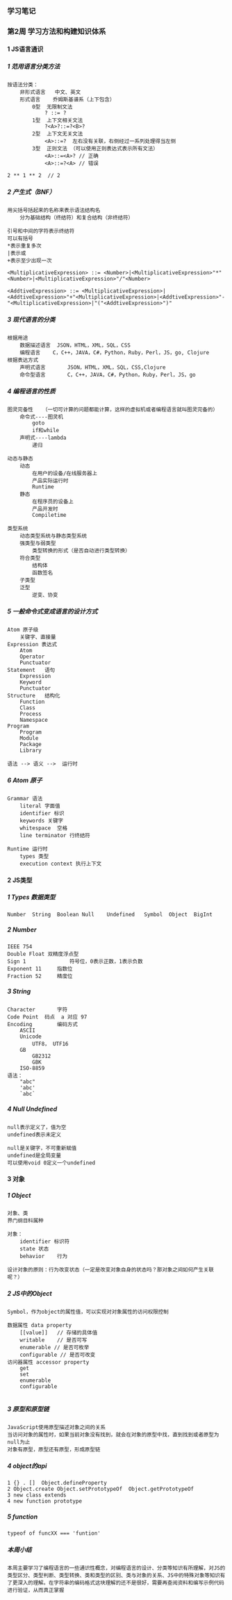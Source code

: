 ### 学习笔记

### 第2周 学习方法和构建知识体系

#### 1 JS语言通识

##### 1 范用语言分类方法

```
按语法分类：
	非形式语言	中文、英文
	形式语言	乔姆斯基谱系（上下包含）
		0型	无限制文法
			? ::= ?
		1型	上下文相关文法
			?<A>?::=?<B>?
		2型	上下文无关文法
			<A>::=?  左右没有关联，右侧经过一系列处理得当左侧
		3型	正则文法 （可以使用正则表达式表示所有文法）
			<A>::=<A>? // 正确
			<A>::=?<A> // 错误

2 ** 1 ** 2  // 2
```

##### 2 产生式（BNF）

```
用尖括号括起来的名称来表示语法结构名
	分为基础结构（终结符）和复合结构（非终结符）
	
引号和中间的字符表示终结符
可以有括号
*表示重复多次
|表示或
+表示至少出现一次

<MultiplicativeExpression> ::= <Number>|<MultiplicativeExpression>"*"<Number>|<MultiplicativeExpression>"/"<Number>

<AddtiveExpression> ::= <MultiplicativeExpression>|<AddtiveExpression>"+"<MultiplicativeExpression>|<AddtiveExpression>"-"<MultiplicativeExpression>|"("<AddtiveExpression>")"
```

##### 3 现代语言的分类

```
根据用途
	数据描述语言	JSON，HTML，XML，SQL，CSS
	编程语言	C，C++，JAVA，C#，Python，Ruby，Perl，JS，go, Clojure
根据表达方式
	声明式语言		JSON，HTML，XML，SQL，CSS,Clojure
	命令型语言		C，C++，JAVA，C#，Python，Ruby，Perl，JS，go
```

##### 4 编程语言的性质

```
图灵完备性	（一切可计算的问题都能计算，这样的虚拟机或者编程语言就叫图灵完备的）
	命令式----图灵机
		goto
		if和while
	声明式----lambda
		递归
		
动态与静态
	动态
		在用户的设备/在线服务器上
		产品实际运行时
		Runtime
	静态
		在程序员的设备上
		产品开发时
		Compiletime

类型系统
	动态类型系统与静态类型系统
	强类型与弱类型
		类型转换的形式（是否自动进行类型转换）
	符合类型
		结构体
		函数签名
	子类型
	泛型
		逆变、协变
```

##### 5 一般命令式变成语言的设计方式

```
Atom 原子级
	关键字、直接量
Expression 表达式
	Atom
	Operator
	Punctuator
Statement	语句
	Expression
	Keyword
	Punctuator
Structure	结构化
	Function
	Class
	Process
	Namespace
Program
	Program
	Module
	Package
	Library
	
语法 --> 语义 -->  运行时
```

##### 6 Atom 原子

```
Grammar 语法
	literal 字面值
	identifier 标识
	keywords 关键字
	whitespace	空格
	line terminator 行终结符

Runtime 运行时
	types 类型
	execution context 执行上下文
```

#### 2 JS类型

##### 1 Types 数据类型

```
Number	String	Boolean	Null	Undefined	Symbol	Object	BigInt
```

##### 2 Number

```
IEEE 754
Double Float 双精度浮点型
Sign 1				符号位，0表示正数，1表示负数
Exponent 11		指数位
Fraction 52		精度位
```

##### 3 String

```
Character		字符
Code Point	码点  a 对应 97
Encoding		编码方式
	ASCII
	Unicode
		UTF8， UTF16
	GB
		GB2312
		GBK
	ISO-8859
语法：
	"abc"
	'abc'
	`abc`
```

##### 4 Null Undefined

```
null表示定义了，值为空
undefined表示未定义

null是关键字，不可重新赋值
undefined是全局变量
可以使用void 0定义一个undefined
```

#### 3 对象

##### 1 Object

```
对象、类
界门纲目科属种

对象：
	identifier 标识符
	state 状态 
	behavior	行为
	
设计对象的原则：行为改变状态（一定是改变对象自身的状态吗？那对象之间如何产生关联呢？）
```

##### 2 JS中的Object

```
Symbol，作为object的属性值，可以实现对对象属性的访问权限控制

数据属性 data property
	[[value]]	// 存储的具体值
	writable	// 是否可写
	enumerable // 是否可枚举
	configurable // 是否可改变
访问器属性 accessor property
	get
	set
	enumerable
	configurable
	
```

##### 3 原型和原型链

```
JavaScript使用原型描述对象之间的关系
当访问对象的属性时，如果当前对象没有找到，就会在对象的原型中找，直到找到或者原型为null为止
对象有原型，原型还有原型，形成原型链
```

##### 4 object的api

```
1 {} . []  Object.defineProperty
2 Object.create Object.setPrototypeOf  Object.getPrototypeOf
3 new class extends
4 new function prototype
```

##### 5 function

```
typeof of funcXX === 'funtion'
```



##### 本周小结

```
本周主要学习了编程语言的一些通识性概念，对编程语言的设计、分类等知识有所理解，对JS的类型区分、类型判断、类型转换、类和类型的区别、类与对象的关系、JS中的特殊对象等知识有了更深入的理解。在字符串的编码格式这块理解的还不是很好，需要再查阅资料和编写示例代码进行验证，从而真正掌握
```





























